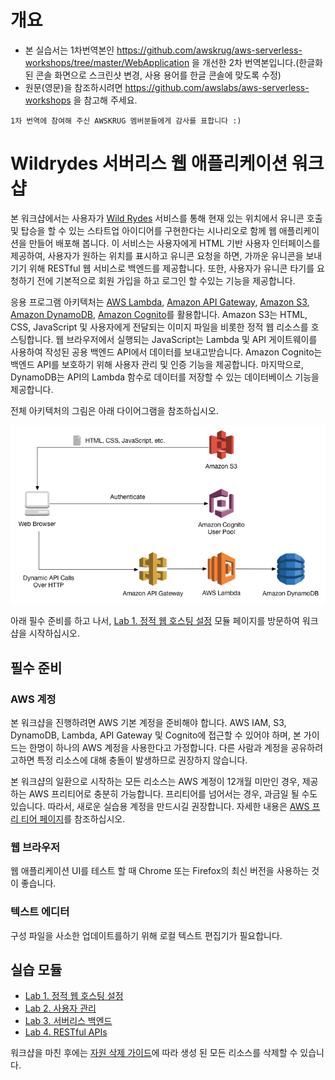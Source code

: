 # 개요
* 본 실습서는 1차번역본인 https://github.com/awskrug/aws-serverless-workshops/tree/master/WebApplication 을 개선한 2차 번역본입니다.(한글화된 콘솔 화면으로 스크린샷 변경, 사용 용어를 한글 콘솔에 맞도록 수정) 
* 원문(영문)을 참조하시려면 https://github.com/awslabs/aws-serverless-workshops 을 참고해 주세요.

`1차 번역에 참여해 주신 AWSKRUG 멤버분들에게 감사를 표합니다 :)`




# Wildrydes 서버리스 웹 애플리케이션 워크샵
본 워크샵에서는 사용자가 [Wild Rydes](http://www.wildrydes.com/) 서비스를 통해 현재 있는 위치에서 유니콘 호출 및 탑승을 할 수 있는 스타트업 아이디어를 구현한다는 시나리오로 함께 웹 애플리케이션을 만들어 배포해 봅니다. 이 서비스는 사용자에게 HTML 기반 사용자 인터페이스를 제공하여, 사용자가 원하는 위치를 표시하고 유니콘 요청을 하면, 가까운 유니콘을 보내기기 위해 RESTful 웹 서비스로 백엔드를 제공합니다. 또한, 사용자가 유니콘 타기를 요청하기 전에 기본적으로 회원 가입을 하고 로그인 할 수있는 기능을 제공합니다.

응용 프로그램 아키텍처는 [AWS Lambda](https://aws.amazon.com/lambda/), [Amazon API Gateway](https://aws.amazon.com/api-gateway/), [Amazon S3](https://aws.amazon.com/s3/), [Amazon DynamoDB](https://aws.amazon.com/dynamodb/), [Amazon Cognito](https://aws.amazon.com/cognito)를 활용합니다. Amazon S3는 HTML, CSS, JavaScript 및 사용자에게 전달되는 이미지 파일을 비롯한 정적 웹 리소스를 호스팅합니다. 웹 브라우저에서 실행되는 JavaScript는 Lambda 및 API 게이트웨이를 사용하여 작성된 공용 백엔드 API에서 데이터를 보내고받습니다. Amazon Cognito는 백엔드 API를 보호하기 위해 사용자 관리 및 인증 기능을 제공합니다. 마지막으로, DynamoDB는 API의 Lambda 함수로 데이터를 저장할 수 있는 데이터베이스 기능을 제공합니다.

전체 아키텍처의 그림은 아래 다이어그램을 참조하십시오.

![Wild Rydes 웹 애플리케이션 아키텍처](images/wildrydes-complete-architecture.png)

아래 필수 준비를 하고 나서, [Lab 1. 정적 웹 호스팅 설정](1_StaticWebHosting/README-ko.md) 모듈 페이지를 방문하여 워크샵을 시작하십시오.

## 필수 준비
### AWS 계정
본 워크샵을 진행하려면 AWS 기본 계정을 준비해야 합니다. AWS IAM, S3, DynamoDB, Lambda, API Gateway 및 Cognito에 접근할 수 있어야 하며, 본 가이드는 한명이 하나의 AWS 계정을 사용한다고 가정합니다. 다른 사람과 계정을 공유하려고하면 특정 리소스에 대해 충돌이 발생하므로 권장하지 않습니다.

본 워크샵의 일환으로 시작하는 모든 리소스는 AWS 계정이 12개월 미만인 경우, 제공하는 AWS 프리티어로 충분히 가능합니다. 프리티어를 넘어서는 경우, 과금일 될 수도 있습니다. 따라서, 새로운 실습용 계정을 만드시길 권장합니다. 자세한 내용은 [AWS 프리 티어 페이지](https://aws.amazon.com/free/)를 참조하십시오.

### 웹 브라우저
웹 애플리케이션 UI를 테스트 할 때 Chrome 또는 Firefox의 최신 버전을 사용하는 것이 좋습니다.

### 텍스트 에디터
구성 파일을 사소한 업데이트를하기 위해 로컬 텍스트 편집기가 필요합니다.

## 실습 모듈
* [Lab 1. 정적 웹 호스팅 설정](1_StaticWebHosting)
* [Lab 2. 사용자 관리](2_UserManagement)
* [Lab 3. 서버리스 백엔드](3_ServerlessBackend)
* [Lab 4. RESTful APIs](4_RESTfulAPIs)

워크샵을 마친 후에는 [자원 삭제 가이드](9_CleanUp)에 따라 생성 된 모든 리소스를 삭제할 수 있습니다.
